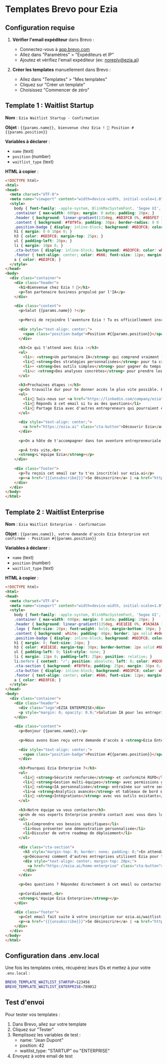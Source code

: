 # Templates Brevo pour Ezia

## Configuration requise

1. **Vérifier l'email expéditeur** dans Brevo :
   - Connectez-vous à [app.brevo.com](https://app.brevo.com)
   - Allez dans "Paramètres" > "Expéditeurs et IP"
   - Ajoutez et vérifiez l'email expéditeur (ex: noreply@ezia.ai)

2. **Créer les templates** manuellement dans Brevo :
   - Allez dans "Templates" > "Mes templates"
   - Cliquez sur "Créer un template"
   - Choisissez "Commencer de zéro"

## Template 1 : Waitlist Startup

**Nom** : `Ezia Waitlist Startup - Confirmation`

**Objet** : `{{params.name}}, bienvenue chez Ezia ! 🚀 Position #{{params.position}}`

**Variables à déclarer** :
- `name` (text)
- `position` (number)
- `waitlist_type` (text)

**HTML à copier** :
```html
<!DOCTYPE html>
<html>
<head>
  <meta charset="UTF-8">
  <meta name="viewport" content="width=device-width, initial-scale=1.0">
  <style>
    body { font-family: -apple-system, BlinkMacSystemFont, 'Segoe UI', Roboto, sans-serif; line-height: 1.6; color: #333; margin: 0; padding: 0; }
    .container { max-width: 600px; margin: 0 auto; padding: 20px; }
    .header { background: linear-gradient(135deg, #6D3FC8 0%, #8B5FE7 100%); color: white; padding: 30px; text-align: center; border-radius: 10px 10px 0 0; }
    .content { background: #f8f9fa; padding: 30px; border-radius: 0 0 10px 10px; }
    .position-badge { display: inline-block; background: #6D3FC8; color: white; padding: 10px 20px; border-radius: 25px; font-weight: bold; font-size: 18px; margin: 20px 0; }
    h1 { margin: 0 0 10px 0; }
    h3 { color: #6D3FC8; margin-top: 25px; }
    ul { padding-left: 20px; }
    li { margin: 10px 0; }
    .cta-button { display: inline-block; background: #6D3FC8; color: white; padding: 12px 30px; text-decoration: none; border-radius: 5px; margin: 20px 0; }
    .footer { text-align: center; color: #666; font-size: 12px; margin-top: 30px; padding-top: 20px; border-top: 1px solid #ddd; }
    a { color: #6D3FC8; }
  </style>
</head>
<body>
  <div class="container">
    <div class="header">
      <h1>Bienvenue chez Ezia ! 🎉</h1>
      <p>Ton partenaire business propulsé par l'IA</p>
    </div>
    
    <div class="content">
      <p>Salut {{params.name}} !</p>
      
      <p>Merci de rejoindre l'aventure Ezia ! Tu es officiellement inscrit(e) sur notre liste d'attente.</p>
      
      <div style="text-align: center;">
        <span class="position-badge">Position #{{params.position}}</span>
      </div>
      
      <h3>Ce qui t'attend avec Ezia :</h3>
      <ul>
        <li>💡 <strong>Un partenaire IA</strong> qui comprend vraiment ton business</li>
        <li>🎯 <strong>Des stratégies personnalisées</strong> pour ta croissance</li>
        <li>⚡ <strong>Des outils simples</strong> pour gagner du temps au quotidien</li>
        <li>📈 <strong>Des analyses concrètes</strong> pour prendre les bonnes décisions</li>
      </ul>
      
      <h3>Prochaines étapes :</h3>
      <p>On travaille dur pour te donner accès le plus vite possible. En attendant :</p>
      <ul>
        <li>📱 Suis-nous sur <a href="https://linkedin.com/company/ezia">LinkedIn</a> pour les dernières news</li>
        <li>💬 Réponds à cet email si tu as des questions</li>
        <li>🤝 Partage Ezia avec d'autres entrepreneurs qui pourraient être intéressés</li>
      </ul>
      
      <div style="text-align: center;">
        <a href="https://ezia.ai" class="cta-button">Découvrir Ezia</a>
      </div>
      
      <p>On a hâte de t'accompagner dans ton aventure entrepreneuriale !</p>
      
      <p>À très vite,<br>
      <strong>L'équipe Ezia</strong></p>
    </div>
    
    <div class="footer">
      <p>Tu reçois cet email car tu t'es inscrit(e) sur ezia.ai</p>
      <p><a href="{{{unsubscribe}}}">Se désinscrire</a> | <a href="https://ezia.ai/privacy">Politique de confidentialité</a></p>
    </div>
  </div>
</body>
</html>
```

## Template 2 : Waitlist Enterprise

**Nom** : `Ezia Waitlist Enterprise - Confirmation`

**Objet** : `{{params.name}}, votre demande d'accès Ezia Enterprise est confirmée - Position #{{params.position}}`

**Variables à déclarer** :
- `name` (text)
- `position` (number)
- `waitlist_type` (text)

**HTML à copier** :
```html
<!DOCTYPE html>
<html>
<head>
  <meta charset="UTF-8">
  <meta name="viewport" content="width=device-width, initial-scale=1.0">
  <style>
    body { font-family: -apple-system, BlinkMacSystemFont, 'Segoe UI', Roboto, sans-serif; line-height: 1.6; color: #333; margin: 0; padding: 0; }
    .container { max-width: 600px; margin: 0 auto; padding: 20px; }
    .header { background: linear-gradient(135deg, #1E1E1E 0%, #3A3A3A 100%); color: white; padding: 40px; text-align: center; }
    .logo { font-size: 28px; font-weight: bold; margin-bottom: 10px; }
    .content { background: white; padding: 40px; border: 1px solid #e0e0e0; }
    .position-badge { display: inline-block; background: #6D3FC8; color: white; padding: 8px 20px; border-radius: 20px; font-weight: 600; margin: 20px 0; }
    h1 { margin: 0; font-size: 24px; }
    h3 { color: #1E1E1E; margin-top: 30px; border-bottom: 2px solid #6D3FC8; padding-bottom: 10px; }
    ul { padding-left: 0; list-style: none; }
    li { margin: 12px 0; padding-left: 25px; position: relative; }
    li:before { content: "✓"; position: absolute; left: 0; color: #6D3FC8; font-weight: bold; }
    .cta-section { background: #f8f9fa; padding: 25px; margin: 30px 0; border-radius: 8px; }
    .cta-button { display: inline-block; background: #6D3FC8; color: white; padding: 14px 35px; text-decoration: none; border-radius: 5px; font-weight: 600; }
    .footer { text-align: center; color: #666; font-size: 12px; margin-top: 40px; padding-top: 20px; border-top: 1px solid #e0e0e0; }
    a { color: #6D3FC8; }
  </style>
</head>
<body>
  <div class="container">
    <div class="header">
      <div class="logo">EZIA ENTERPRISE</div>
      <p style="margin: 0; opacity: 0.9;">Solution IA pour les entreprises ambitieuses</p>
    </div>
    
    <div class="content">
      <p>Bonjour {{params.name}},</p>
      
      <p>Nous avons bien reçu votre demande d'accès à <strong>Ezia Enterprise</strong>.</p>
      
      <div style="text-align: center;">
        <span class="position-badge">Position #{{params.position}}</span>
      </div>
      
      <h3>Pourquoi Ezia Enterprise ?</h3>
      <ul>
        <li>🔐 <strong>Sécurité renforcée</strong> et conformité RGPD</li>
        <li>👥 <strong>Gestion multi-équipes</strong> avec permissions granulaires</li>
        <li>🤖 <strong>IA personnalisée</strong> entraînée sur votre secteur d'activité</li>
        <li>📊 <strong>Analytics avancés</strong> et tableaux de bord sur mesure</li>
        <li>🎯 <strong>Intégrations</strong> avec vos outils existants</li>
      </ul>
      
      <h3>Notre équipe va vous contacter</h3>
      <p>Un de nos experts Enterprise prendra contact avec vous dans les <strong>48 prochaines heures</strong> pour :</p>
      <ul>
        <li>Comprendre vos besoins spécifiques</li>
        <li>Vous présenter une démonstration personnalisée</li>
        <li>Discuter de votre roadmap de déploiement</li>
      </ul>
      
      <div class="cta-section">
        <h3 style="margin-top: 0; border: none; padding: 0;">En attendant</h3>
        <p>Découvrez comment d'autres entreprises utilisent Ezia pour transformer leur activité :</p>
        <div style="text-align: center; margin-top: 20px;">
          <a href="https://ezia.ai/home-enterprise" class="cta-button">Découvrir Ezia Enterprise</a>
        </div>
      </div>
      
      <p>Des questions ? Répondez directement à cet email ou contactez-nous à <a href="mailto:enterprise@ezia.ai">enterprise@ezia.ai</a>.</p>
      
      <p>Cordialement,<br>
      <strong>L'équipe Ezia Enterprise</strong></p>
    </div>
    
    <div class="footer">
      <p>Cet email fait suite à votre inscription sur ezia.ai/waitlist-enterprise</p>
      <p><a href="{{{unsubscribe}}}">Se désinscrire</a> | <a href="https://ezia.ai/privacy">Politique de confidentialité</a></p>
    </div>
  </div>
</body>
</html>
```

## Configuration dans .env.local

Une fois les templates créés, récupérez leurs IDs et mettez à jour votre `.env.local` :

```bash
BREVO_TEMPLATE_WAITLIST_STARTUP=123456
BREVO_TEMPLATE_WAITLIST_ENTERPRISE=789012
```

## Test d'envoi

Pour tester vos templates :
1. Dans Brevo, allez sur votre template
2. Cliquez sur "Tester"
3. Remplissez les variables de test :
   - name: "Jean Dupont"
   - position: 42
   - waitlist_type: "STARTUP" ou "ENTERPRISE"
4. Envoyez à votre email de test